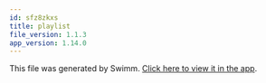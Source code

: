 ```yaml
---
id: sfz8zkxs
title: playlist
file_version: 1.1.3
app_version: 1.14.0
---
```


This file was generated by Swimm. [Click here to view it in the app](http://localhost:5000/repos/Z2l0aHViJTNBJTNBdDElM0ElM0FlcmFuLXN3aW1t/playlists/sfz8zkxs).
